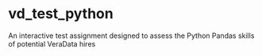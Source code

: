 # vd_test_python
An interactive test assignment designed to assess the Python Pandas skills of potential VeraData hires 
